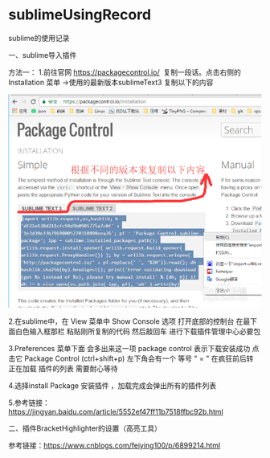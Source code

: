 # sublimeUsingRecord
sublime的使用记录

一、sublime导入插件

方法一：
1.前往官网 https://packagecontrol.io/  复制一段话。点击右侧的  Installation 菜单 ->使用的最新版本sublimeText3 复制以下的内容

![image](https://github.com/yangliOMG/sublimeUsingRecord/blob/master/img/1.png)

2.在sublime中，在 View 菜单中  Show Console 选项  打开底部的控制台    在最下面白色输入框那栏   粘贴刚所复制的代码      然后敲回车 进行下载插件管理中心必要包 

3.Preferences 菜单下面 会多出来这一项 package control     表示下载安装成功  点击它 Package Control  (ctrl+shift+p)    左下角会有一个 等号 " = "  在疯狂前后转     正在加载  插件的列表  需要耐心等待

4.选择install Package 安装插件  ，加载完成会弹出所有的插件列表   

5.参考链接：https://jingyan.baidu.com/article/5552ef47ff11b7518ffbc92b.html



二、插件BracketHighlighter的设置（高亮工具）

参考链接：https://www.cnblogs.com/feiying100/p/6899214.html
